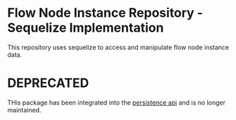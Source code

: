 # Flow Node Instance Repository - Sequelize Implementation

This repository uses sequelize to access and manipulate flow node instance data.


# DEPRECATED

THis package has been integrated into the [persistence api](https://github.com/process-engine/persistence_api) and is no longer maintained.
